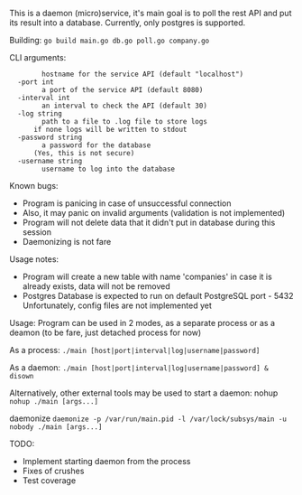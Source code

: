 This is a daemon (micro)service, it's main goal is to poll the rest API and put its result into a database.
Currently, only postgres is supported.

Building:
```go build main.go db.go poll.go company.go```

CLI arguments:
```-host string
    	hostname for the service API (default "localhost")
  -port int
    	a port of the service API (default 8080)
  -interval int
    	an interval to check the API (default 30)
  -log string
    	path to a file to .log file to store logs
      if none logs will be written to stdout
  -password string
    	a password for the database
      (Yes, this is not secure)
  -username string
    	username to log into the database
```

Known bugs:
  - Program is panicing in case of unsuccessful connection
  - Also, it may panic on invalid arguments (validation is not implemented)
  - Program will not delete data that it didn't put in database during this session
  - Daemonizing is not fare
  
Usage notes:
  - Program will create a new table with name 'companies'
    in case it is already exists, data will not be removed
  - Postgres Database is expected to run on default PostgreSQL port - 5432
    Unfortunately, config files are not implemented yet

Usage:
  Program can be used in 2 modes, as a separate process or as a deamon (to be fare, just detached process for now)
  
  As a process:
  ```./main [host|port|interval|log|username|password]```
  
  As a daemon:
  ```./main [host|port|interval|log|username|password] & disown```
  
  Alternatively, other external tools may be used to start a daemon:
  nohup
  ```nohup ./main [args...]```
  
  daemonize
  ```daemonize -p /var/run/main.pid -l /var/lock/subsys/main -u nobody ./main [args...]```
  
TODO:
  - Implement starting daemon from the process
  - Fixes of crushes
  - Test coverage
